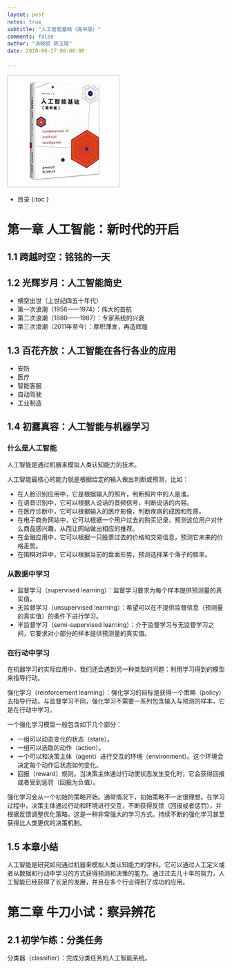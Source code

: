 ```yaml
---
layout: post
notes: true
subtitle: "人工智能基础（高中版）"
comments: false
author: "汤晓鸥 陈玉琨"
date: 2018-06-27 00:00:00

---
```


![](/img/notes/machinelearning/fundamentalsOfArtificialIntelligence/fundamentals_of_artificial_intelligence.jpg)

*   目录
{:toc }

# 第一章 人工智能：新时代的开启

## 1.1 跨越时空：铭铭的一天

## 1.2 光辉岁月：人工智能简史

*	横空出世（上世纪四五十年代）
*	第一次浪潮（1956——1974）：伟大的首航
*	第二次浪潮（1980——1987）：专家系统的兴衰
*	第三次浪潮（2011年至今）：厚积薄发，再造辉煌

## 1.3 百花齐放：人工智能在各行各业的应用

*	安防
*	医疗
*	智能客服
*	自动驾驶
*	工业制造

## 1.4 初露真容：人工智能与机器学习

### 什么是人工智能

人工智能是通过机器来模拟人类认知能力的技术。

人工智能最核心的能力就是根据给定的输入做出判断或预测，比如：

*	在人脸识别应用中，它是根据输入的照片，判断照片中的人是谁。
*	在语音识别中，它可以根据人说话的音频信号，判断说话的内容。
*	在医疗诊断中，它可以根据输入的医疗影像，判断疾病的成因和性质。
*	在电子商务网站中，它可以根据一个用户过去的购买记录，预测这位用户对什么商品感兴趣，从而让网站做出相应的推荐。
*	在金融应用中，它可以根据一只股票过去的价格和交易信息，预测它未来的价格走势。
*	在围棋对弈中，它可以根据当前的盘面形势，预测选择某个落子的胜率。

### 从数据中学习

*	监督学习（supervised learning）：监督学习要求为每个样本提供预测量的真实值。
*	无监督学习（unsupervised learning）：希望可以在不提供监督信息（预测量的真实值）的条件下进行学习。
*	半监督学习（semi-supervised learning）：介于监督学习与无监督学习之间，它要求对小部分的样本提供预测量的真实值。

### 在行动中学习

在机器学习的实际应用中，我们还会遇到另一种类型的问题：利用学习得到的模型来指导行动。

强化学习（reinforcement learning）：强化学习的目标是获得一个策略（policy）去指导行动。与监督学习不同，强化学习不需要一系列包含输入与预测的样本，它是在行动中学习。

一个强化学习模型一般包含如下几个部分：

*	一组可以动态变化的状态（state）。
*	一组可以选取的动作（action）。
*	一个可以和决策主体（agent）进行交互的环境（environment）。这个环境会决定每个动作后状态如何变化。
*	回报（reward）规则。当决策主体通过行动使状态发生变化时，它会获得回报或者受到惩罚（回报为负值）。

强化学习会从一个初始的策略开始。通常情况下，初始策略不一定很理想。在学习过程中，决策主体通过行动和环境进行交互，不断获得反馈（回报或者惩罚），并根据反馈调整优化策略。这是一种非常强大的学习方式。持续不断的强化学习甚至获得比人类更优的决策机制。

## 1.5 本章小结

人工智能是研究如何通过机器来模拟人类认知能力的学科。它可以通过人工定义或者从数据和行动中学习的方式获得预测和决策的能力。通过过去几十年的努力，人工智能已经获得了长足的发展，并且在多个行业得到了成功的应用。

# 第二章 牛刀小试：察异辨花

## 2.1 初学乍练：分类任务

分类器（classifier）：完成分类任务的人工智能系统。


